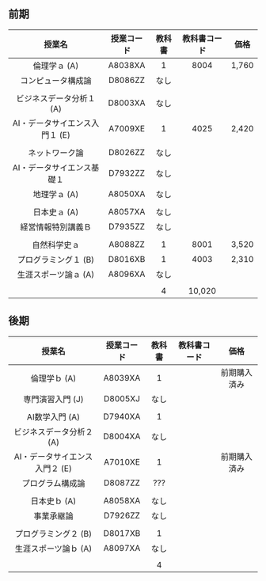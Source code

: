 ## 前期
|授業名|授業コード|教科書|教科書コード|価格|
|:---:|:---:|:---:|:---:|:---:|
|倫理学ａ (A)|A8038XA|1|8004|1,760|
|コンピュータ構成論|D8086ZZ|なし|
||
|ビジネスデータ分析１ (A)|D8003XA|なし|
|AI・データサイエンス入門１ (E)|A7009XE|1|4025|2,420|
||
|ネットワーク論|D8026ZZ|なし|
|AI・データサイエンス基礎１|D7932ZZ|なし|
|地理学ａ (A)|A8050XA|なし|
||
|日本史ａ (A)|A8057XA|なし|
|経営情報特別講義Ｂ|D7935ZZ|なし|
||
|自然科学史ａ|A8088ZZ|1|8001|3,520|
|プログラミング１ (B)|D8016XB|1|4003|2,310|
|生涯スポーツ論ａ (A)|A8096XA|なし|
||
|||4|10,020|

## 後期
|授業名|授業コード|教科書|教科書コード|価格|
|:---:|:---:|:---:|:---:|:---:|
|倫理学ｂ (A)|A8039XA|1||前期購入済み|
|専門演習入門 (J)|D8005XJ|なし|
||
|AI数学入門 (A)|D7940XA|1||
|ビジネスデータ分析２ (A)|D8004XA|なし|
|AI・データサイエンス入門２ (E)|A7010XE|1||前期購入済み|
|プログラム構成論|D8087ZZ|???||||
||
|日本史ｂ (A)|A8058XA|なし|
|事業承継論|D7926ZZ|なし|
||
|プログラミング２ (B)|D8017XB|1|||前期購入済み|
|生涯スポーツ論ｂ (A)|A8097XA|なし|
||
|||4|
